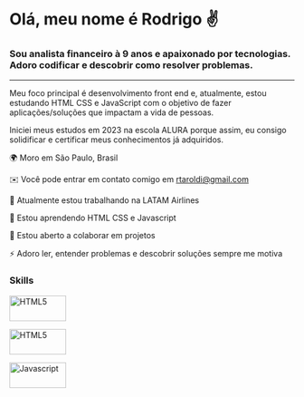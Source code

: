 Olá, meu nome é Rodrigo ✌
==========================

### Sou analista financeiro à 9 anos e apaixonado por tecnologias. Adoro codificar e descobrir como resolver problemas.
--------

Meu foco principal é desenvolvimento front end e, atualmente, estou estudando HTML CSS e JavaScript com o objetivo de fazer aplicações/soluções que impactam a vida de pessoas.

Iniciei meus estudos em 2023 na escola ALURA porque assim, eu consigo solidificar e certificar meus conhecimentos já adquiridos.

🌍 Moro em São Paulo, Brasil

✉️ Você pode entrar em contato comigo em rtaroldi@gmail.com

🚀 Atualmente estou trabalhando na LATAM Airlines

🧠 Estou aprendendo HTML CSS e Javascript 

🤝 Estou aberto a colaborar em projetos

⚡ Adoro ler, entender problemas e descobrir soluções sempre me motiva



### Skills

<a href="https://developer.mozilla.org/en-US/docs/Glossary/HTML5" target="_blank" rel="noreferrer"><img src="https://img.shields.io/badge/html5-%23E34F26.svg?style=for-the-badge&logo=html5&logoColor=white" width="100" height="45" alt="HTML5"/></a>
 
<a href="https://developer.mozilla.org/en-US/docs/Glossary/HTML5" target="_blank" rel="noreferrer"><img src="https://img.shields.io/badge/CSS3-1572B6?style=for-the-badge&logo=css3&logoColor=white" width="100" height="45" alt="HTML5" /></a>


<a href="https://developer.mozilla.org/en-US/docs/Web/JavaScript" target="_blank" rel="noreferrer"><img src="https://img.shields.io/badge/javascript-%23323330.svg?style=for-the-badge&logo=javascript&logoColor=%23F7DF1E" width="100" height="45" alt="Javascript" /></a>





